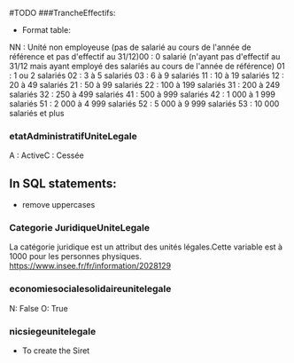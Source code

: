 #TODO
###TrancheEffectifs:
- Format table:

NN : Unité non employeuse (pas de salarié au cours de l'année de référence et pas d'effectif au 31/12)00 : 0 salarié (n'ayant pas d'effectif au 31/12 mais ayant employé des salariés au cours de l'année de référence) 01 : 1 ou 2 salariés 02 : 3 à 5 salariés 03 : 6 à 9 salariés 11 : 10 à 19 salariés 12 : 20 à 49 salariés 21 : 50 à 99 salariés 22 : 100 à 199 salariés 31 : 200 à 249 salariés 32 : 250 à 499 salariés 41 : 500 à 999 salariés 42 : 1 000 à 1 999 salariés 51 : 2 000 à 4 999 salariés 52 : 5 000 à 9 999 salariés 53 : 10 000 salariés et plus


### etatAdministratifUniteLegale
A : ActiveC : Cessée

## In SQL statements:
- remove uppercases

### Categorie JuridiqueUniteLegale
La catégorie juridique est un attribut des unités légales.Cette variable est à 1000 pour les personnes physiques.
https://www.insee.fr/fr/information/2028129

### economiesocialesolidaireunitelegale
N: False
O: True

### nicsiegeunitelegale
- To create the Siret
